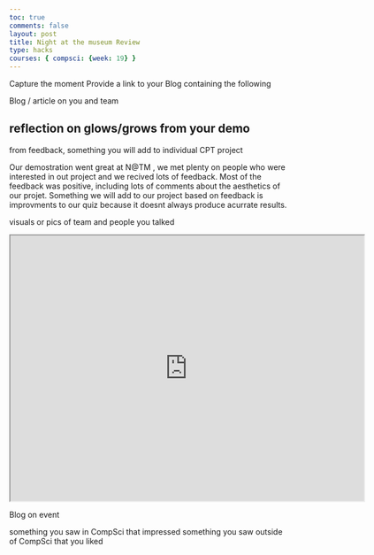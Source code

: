 ```yaml
---
toc: true
comments: false
layout: post
title: Night at the museum Review
type: hacks
courses: { compsci: {week: 19} }
---
```



Capture the moment
Provide a link to your Blog containing the following

Blog / article on you and team

## reflection on glows/grows from your demo
from feedback, something you will add to individual CPT project

Our demostration went great at N@TM , we met plenty on people who were interested in out project and we recived lots of feedback. Most of the feedback was positive, including lots of comments about the aesthetics of our projet.  Something we will add to our project based on feedback is improvments to our quiz because it doesnt always produce acurrate results.





visuals or pics of team and people you talked
<iframe src="https://drive.google.com/file/d/1WtPhJr0RxMHjk9L1mca3PcbZKviRB975/preview" width="640" height="480" allow="autoplay"></iframe>

Blog on event



something you saw in CompSci that impressed
something you saw outside of CompSci that you liked